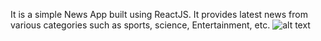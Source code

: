 It is a simple News App built using ReactJS. It provides latest news from various categories such as sports, science, Entertainment, etc.
![alt text](https://github.com/logishian/NewsApp/blob/main/riyal.png)